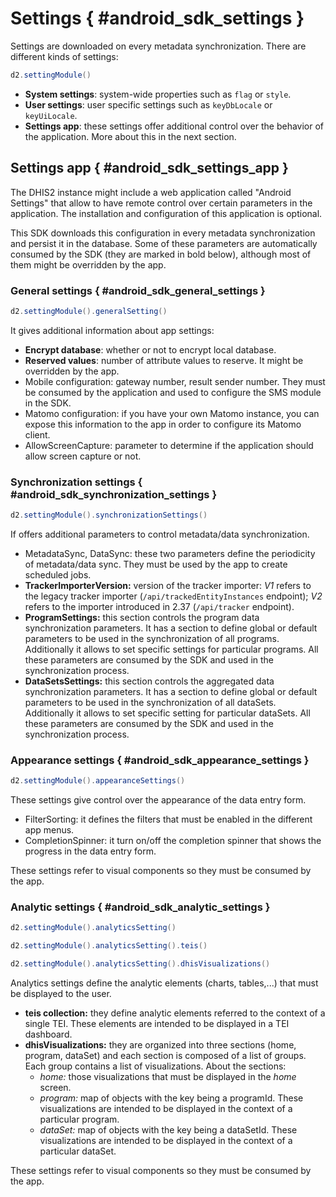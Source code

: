# Settings { #android_sdk_settings }

Settings are downloaded on every metadata synchronization. There are different kinds of settings:

```java
d2.settingModule()
```

- **System settings**: system-wide properties such as `flag` or `style`.
- **User settings**: user specific settings such as `keyDbLocale` or `keyUiLocale`.
- **Settings app**: these settings offer additional control over the behavior of the application. More about this in the next section.



## Settings app { #android_sdk_settings_app }

The DHIS2 instance might include a web application called "Android Settings" that allow to have remote control over certain parameters in the application. The installation and configuration of this application is optional.

This SDK downloads this configuration in every metadata synchronization and persist it in the database. Some of these parameters are automatically consumed by the SDK (they are marked in bold below), although most of them might be overridden by the app.

### General settings { #android_sdk_general_settings }

```java
d2.settingModule().generalSetting()
```

It gives additional information about app settings:

- **Encrypt database**: whether or not to encrypt local database.
- **Reserved values**: number of attribute values to reserve. It might be overridden by the app.
- Mobile configuration: gateway number, result sender number. They must be consumed by the application and used to configure the SMS module in the SDK.
- Matomo configuration: if you have your own Matomo instance, you can expose this information to the app in order to configure its Matomo client.
- AllowScreenCapture: parameter to determine if the application should allow screen capture or not.

### Synchronization settings { #android_sdk_synchronization_settings }

```java
d2.settingModule().synchronizationSettings()
```

If offers additional parameters to control metadata/data synchronization.

- MetadataSync, DataSync: these two parameters define the periodicity of metadata/data sync. They must be used by the app to create scheduled jobs.
- **TrackerImporterVersion:** version of the tracker importer: *V1* refers to the legacy tracker importer (`/api/trackedEntityInstances` endpoint); *V2* refers to the importer introduced in 2.37 (`/api/tracker` endpoint).
- **ProgramSettings:** this section controls the program data synchronization parameters. It has a section to define global or default parameters to be used in the synchronization of all programs. Additionally it allows to set specific settings for particular programs. All these parameters are consumed by the SDK and used in the synchronization process.
- **DataSetsSettings:** this section controls the aggregated data synchronization parameters. It has a section to define global or default parameters to be used in the synchronization of all dataSets. Additionally it allows to set specific setting for particular dataSets. All these parameters are consumed by the SDK and used in the synchronization process.

### Appearance settings { #android_sdk_appearance_settings }

```java
d2.settingModule().appearanceSettings()
```

These settings give control over the appearance of the data entry form. 

- FilterSorting: it defines the filters that must be enabled in the different app menus.
- CompletionSpinner: it turn on/off the completion spinner that shows the progress in the data entry form.

These settings refer to visual components so they must be consumed by the app.

### Analytic settings { #android_sdk_analytic_settings }

```java
d2.settingModule().analyticsSetting()

d2.settingModule().analyticsSetting().teis()

d2.settingModule().analyticsSetting().dhisVisualizations()
```

Analytics settings define the analytic elements (charts, tables,...) that must be displayed to the user.

- **teis collection:** they define analytic elements referred to the context of a single TEI. These elements are intended to be displayed in a TEI dashboard.
- **dhisVisualizations:** they are organized into three sections (home, program, dataSet) and each section is composed of a list of groups. Each group contains a list of visualizations. About the sections:
    - *home:* those visualizations that must be displayed in the *home* screen.
    - *program:* map of objects with the key being a programId. These visualizations are intended to be displayed in the context of a particular program.
    - *dataSet:* map of objects with the key being a dataSetId. These visualizations are intended to be displayed in the context of a particular dataSet.


These settings refer to visual components so they must be consumed by the app.